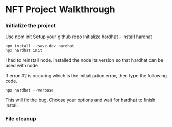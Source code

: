 # NFT Project Walkthrough

### Initialize the project

Use npm init
Setup your github repo
Initialize hardhat - install hardhat

```
npm install --save-dev hardhat
npx hardhat init
```

I had to reinstall node. Installed the node lts version so that hardhat can be used with node.

If error #2 is occuring which is the initialization error, then type the following code.

```
npx hardhat --verbose
```

This will fix the bug.
Choose your options and wait for hardhat to finish install.

### File cleanup
